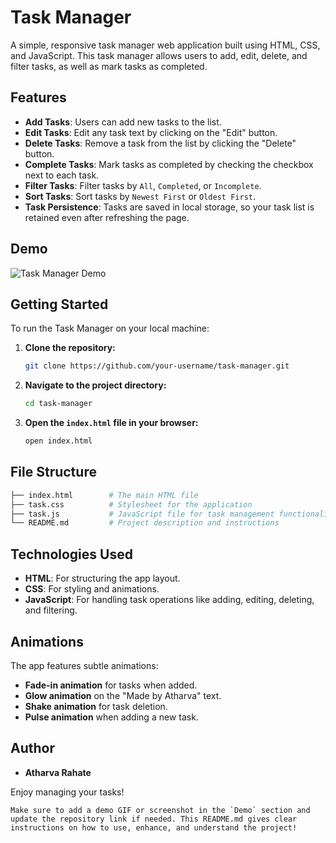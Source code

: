 # Task Manager

A simple, responsive task manager web application built using HTML, CSS, and JavaScript. This task manager allows users to add, edit, delete, and filter tasks, as well as mark tasks as completed.

## Features

- **Add Tasks**: Users can add new tasks to the list.
- **Edit Tasks**: Edit any task text by clicking on the "Edit" button.
- **Delete Tasks**: Remove a task from the list by clicking the "Delete" button.
- **Complete Tasks**: Mark tasks as completed by checking the checkbox next to each task.
- **Filter Tasks**: Filter tasks by `All`, `Completed`, or `Incomplete`.
- **Sort Tasks**: Sort tasks by `Newest First` or `Oldest First`.
- **Task Persistence**: Tasks are saved in local storage, so your task list is retained even after refreshing the page.

## Demo

![Task Manager Demo](path/to/demo/image.gif)

## Getting Started

To run the Task Manager on your local machine:

1. **Clone the repository:**

   ```bash
   git clone https://github.com/your-username/task-manager.git
   ```

2. **Navigate to the project directory:**

   ```bash
   cd task-manager
   ```

3. **Open the `index.html` file in your browser:**

   ```bash
   open index.html
   ```

## File Structure

```bash
├── index.html        # The main HTML file
├── task.css          # Stylesheet for the application
├── task.js           # JavaScript file for task management functionality
└── README.md         # Project description and instructions
```

## Technologies Used

- **HTML**: For structuring the app layout.
- **CSS**: For styling and animations.
- **JavaScript**: For handling task operations like adding, editing, deleting, and filtering.

## Animations

The app features subtle animations:
- **Fade-in animation** for tasks when added.
- **Glow animation** on the "Made by Atharva" text.
- **Shake animation** for task deletion.
- **Pulse animation** when adding a new task.

## Author

- **Atharva Rahate**

Enjoy managing your tasks!
```
Make sure to add a demo GIF or screenshot in the `Demo` section and update the repository link if needed. This README.md gives clear instructions on how to use, enhance, and understand the project!
